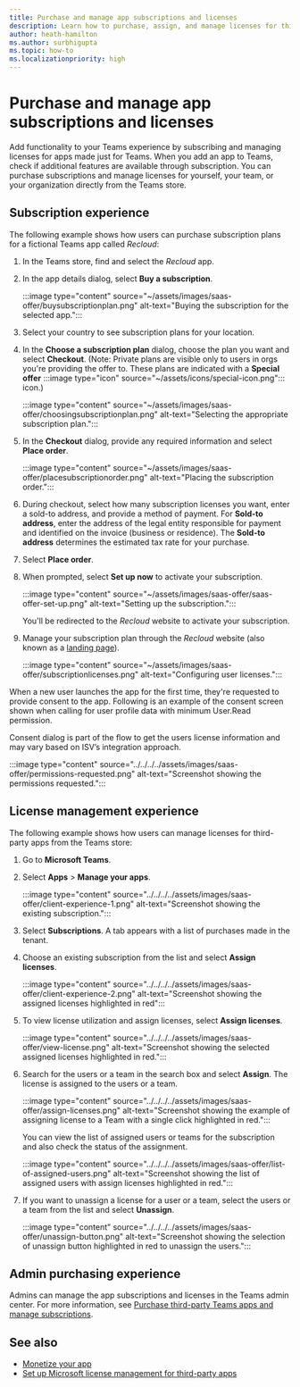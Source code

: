 ```yaml
---
title: Purchase and manage app subscriptions and licenses
description: Learn how to purchase, assign, and manage licenses for third-party apps in Teams. 
author: heath-hamilton
ms.author: surbhigupta
ms.topic: how-to
ms.localizationpriority: high
---
```


# Purchase and manage app subscriptions and licenses

Add functionality to your Teams experience by subscribing and managing licenses for apps made just for Teams. When you add an app to Teams, check if additional features are available through subscription. You can purchase subscriptions and manage licenses for yourself, your team, or your organization directly from the Teams store.

## Subscription experience

The following example shows how users can purchase subscription plans for a fictional Teams app called *Recloud*:

1. In the Teams store, find and select the *Recloud* app.

1. In the app details dialog, select **Buy a subscription**.

    :::image type="content" source="~/assets/images/saas-offer/buysubscriptionplan.png" alt-text="Buying the subscription for the selected app.":::

1. Select your country to see subscription plans for your location.

1. In the **Choose a subscription plan** dialog, choose the plan you want and select **Checkout**. (Note: Private plans are visible only to users in orgs you're providing the offer to. These plans are indicated with a **Special offer** :::image type="icon" source="~/assets/icons/special-icon.png"::: icon.)

    :::image type="content" source="~/assets/images/saas-offer/choosingsubscriptionplan.png" alt-text="Selecting the appropriate subscription plan.":::

1. In the **Checkout** dialog, provide any required information and select **Place order**.

    :::image type="content" source="~/assets/images/saas-offer/placesubscriptionorder.png" alt-text="Placing the subscription order.":::

1. During checkout, select how many subscription licenses you want, enter a sold-to address, and provide a method of payment. For **Sold-to address**, enter the address of the legal entity responsible for payment and identified on the invoice (business or residence). The **Sold-to address** determines the estimated tax rate for your purchase.

1. Select **Place order**.

1. When prompted, select **Set up now** to activate your subscription.

    :::image type="content" source="~/assets/images/saas-offer/saas-offer-set-up.png" alt-text="Setting up the subscription.":::

    You'll be redirected to the *Recloud* website to activate your subscription.

1. Manage your subscription plan through the *Recloud* website (also known as a [landing page](include-saas-offer.md#build-a-landing-page-for-subscription-management)).

    :::image type="content" source="~/assets/images/saas-offer/subscriptionlicenses.png" alt-text="Configuring user licenses.":::

When a new user launches the app for the first time, they're requested to provide consent to the app. Following is an example of the consent screen shown when calling for user profile data with minimum User.Read permission.

Consent dialog is part of the flow to get the users license information and may vary based on ISV’s integration approach.

:::image type="content" source="../../../../assets/images/saas-offer/permissions-requested.png" alt-text="Screenshot showing the permissions requested.":::

## License management experience

The following example shows how users can manage licenses for third-party apps from the Teams store:

1. Go to **Microsoft Teams**.

1. Select **Apps** > **Manage your apps**.

    :::image type="content" source="../../../../assets/images/saas-offer/client-experience-1.png" alt-text="Screenshot showing the existing subscription.":::

1. Select **Subscriptions**. A tab appears with a list of purchases made in the tenant.
1. Choose an existing subscription from the list and select **Assign licenses**.

    :::image type="content" source="../../../../assets/images/saas-offer/client-experience-2.png" alt-text="Screenshot showing the assigned licenses highlighted in red":::

1. To view license utilization and assign licenses, select **Assign licenses**.

    :::image type="content" source="../../../../assets/images/saas-offer/view-license.png" alt-text="Screenshot showing the selected assigned licenses highlighted in red.":::

1. Search for the users or a team in the search box and select **Assign**. The license is assigned to the users or a team.

    :::image type="content" source="../../../../assets/images/saas-offer/assign-licenses.png" alt-text="Screenshot showing the example of assigning license to a Team with a single click highlighted in red.":::

    You can view the list of assigned users or teams for the subscription and also check the status of the assignment.

    :::image type="content" source="../../../../assets/images/saas-offer/list-of-assigned-users.png" alt-text="Screenshot showing the list of assigned users with assign licenses highlighted in red.":::

1. If you want to unassign a license for a user or a team, select the users or a team from the list and select **Unassign**.

    :::image type="content" source="../../../../assets/images/saas-offer/unassign-button.png" alt-text="Screenshot showing the selection of unassign button highlighted in red to unassign the users.":::

## Admin purchasing experience

Admins can manage the app subscriptions and licenses in the Teams admin center. For more information, see [Purchase third-party Teams apps and manage subscriptions](/microsoftteams/purchase-third-party-apps).

## See also

* [Monetize your app](monetize-overview.md)
* [Set up Microsoft license management for third-party apps](manage-third-party-apps-license.md)
